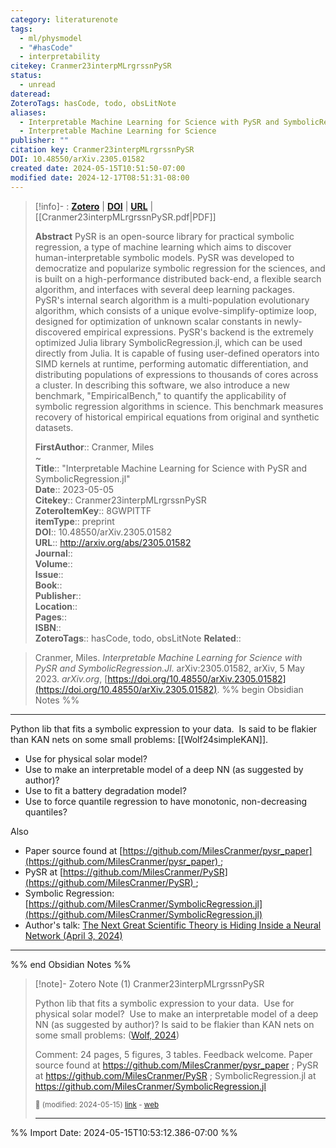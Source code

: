 ```yaml
---
category: literaturenote
tags:
  - ml/physmodel
  - "#hasCode"
  - interpretability
citekey: Cranmer23interpMLrgrssnPySR
status:
  - unread
dateread: 
ZoteroTags: hasCode, todo, obsLitNote
aliases:
  - Interpretable Machine Learning for Science with PySR and SymbolicRegression.jl
  - Interpretable Machine Learning for Science
publisher: ""
citation key: Cranmer23interpMLrgrssnPySR
DOI: 10.48550/arXiv.2305.01582
created date: 2024-05-15T10:51:50-07:00
modified date: 2024-12-17T08:51:31-08:00
---
```


> [!info]- : [**Zotero**](zotero://select/library/items/8GWPITTF)  | [**DOI**](https://doi.org/10.48550/arXiv.2305.01582)  | [**URL**](http://arxiv.org/abs/2305.01582) | [[Cranmer23interpMLrgrssnPySR.pdf|PDF]]
>
> 
> **Abstract**
> PySR is an open-source library for practical symbolic regression, a type of machine learning which aims to discover human-interpretable symbolic models. PySR was developed to democratize and popularize symbolic regression for the sciences, and is built on a high-performance distributed back-end, a flexible search algorithm, and interfaces with several deep learning packages. PySR's internal search algorithm is a multi-population evolutionary algorithm, which consists of a unique evolve-simplify-optimize loop, designed for optimization of unknown scalar constants in newly-discovered empirical expressions. PySR's backend is the extremely optimized Julia library SymbolicRegression.jl, which can be used directly from Julia. It is capable of fusing user-defined operators into SIMD kernels at runtime, performing automatic differentiation, and distributing populations of expressions to thousands of cores across a cluster. In describing this software, we also introduce a new benchmark, "EmpiricalBench," to quantify the applicability of symbolic regression algorithms in science. This benchmark measures recovery of historical empirical equations from original and synthetic datasets.
> 
> 
> **FirstAuthor**:: Cranmer, Miles  
~    
> **Title**:: "Interpretable Machine Learning for Science with PySR and SymbolicRegression.jl"  
> **Date**:: 2023-05-05  
> **Citekey**:: Cranmer23interpMLrgrssnPySR  
> **ZoteroItemKey**:: 8GWPITTF  
> **itemType**:: preprint  
> **DOI**:: 10.48550/arXiv.2305.01582  
> **URL**:: http://arxiv.org/abs/2305.01582  
> **Journal**::   
> **Volume**::   
> **Issue**::   
> **Book**::   
> **Publisher**::   
> **Location**::    
> **Pages**::   
> **ISBN**::   
> **ZoteroTags**:: hasCode, todo, obsLitNote
> **Related**:: 

> Cranmer, Miles. _Interpretable Machine Learning for Science with PySR and SymbolicRegression.Jl_. arXiv:2305.01582, arXiv, 5 May 2023. _arXiv.org_, [https://doi.org/10.48550/arXiv.2305.01582](https://doi.org/10.48550/arXiv.2305.01582).
%% begin Obsidian Notes %%
___

Python lib that fits a symbolic expression to your data.  Is said to be flakier than KAN nets on some small problems: [[Wolf24simpleKAN]].

- Use for physical solar model?  
- Use to make an interpretable model of a deep NN (as suggested by author)?
- Use to fit a battery degradation model?  
- Use to force quantile regression to have monotonic, non-decreasing quantiles?

Also
- Paper source found at [https://github.com/MilesCranmer/pysr_paper](https://github.com/MilesCranmer/pysr_paper) ; 
- PySR at [https://github.com/MilesCranmer/PySR](https://github.com/MilesCranmer/PySR) ; 
- Symbolic Regression: [https://github.com/MilesCranmer/SymbolicRegression.jl](https://github.com/MilesCranmer/SymbolicRegression.jl)
- Author's talk: [The Next Great Scientific Theory is Hiding Inside a Neural Network (April 3, 2024)](https://www.youtube.com/watch?v=fk2r8y5TfNY)
___
%% end Obsidian Notes %%

> [!note]- Zotero Note (1)
> Cranmer23interpMLrgrssnPySR
> 
> Python lib that fits a symbolic expression to your data.  Use for physical solar model?  Use to make an interpretable model of a deep NN (as suggested by author)? Is said to be flakier than KAN nets on some small problems: ([Wolf, 2024](zotero://select/library/items/8I4A5F82))
> 
> Comment: 24 pages, 5 figures, 3 tables. Feedback welcome. Paper source found at https://github.com/MilesCranmer/pysr_paper ; PySR at https://github.com/MilesCranmer/PySR ; SymbolicRegression.jl at https://github.com/MilesCranmer/SymbolicRegression.jl
> 
> <small>📝️ (modified: 2024-05-15) [link](zotero://select/library/items/HHNPNQWN) - [web](http://zotero.org/users/60638/items/HHNPNQWN)</small>
>  
> ---




%% Import Date: 2024-05-15T10:53:12.386-07:00 %%

